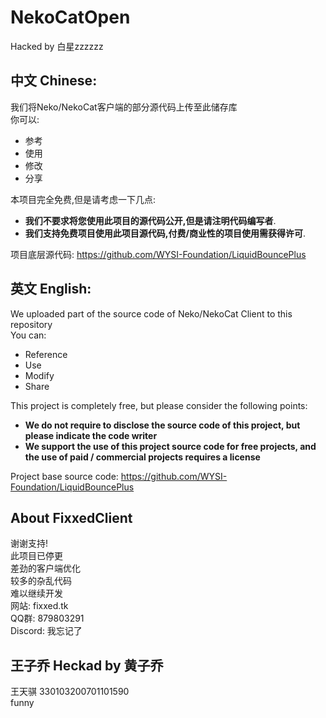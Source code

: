 # NekoCatOpen
Hacked by 白星zzzzzz

## 中文 Chinese:
我们将Neko/NekoCat客户端的部分源代码上传至此储存库 \
你可以:
- 参考
- 使用
- 修改
- 分享

本项目完全免费,但是请考虑一下几点:
- **我们不要求将您使用此项目的源代码公开,但是请注明代码编写者**.
- **我们支持免费项目使用此项目源代码,付费/商业性的项目使用需获得许可**.

项目底层源代码: https://github.com/WYSI-Foundation/LiquidBouncePlus

## 英文 English:
We uploaded part of the source code of Neko/NekoCat Client to this repository \
You can:
- Reference
- Use
- Modify
- Share

This project is completely free, but please consider the following points:
- **We do not require to disclose the source code of this project, but please indicate the code writer**
- **We support the use of this project source code for free projects, and the use of paid / commercial projects requires a license**

Project base source code: https://github.com/WYSI-Foundation/LiquidBouncePlus

## About FixxedClient
谢谢支持! \
此项目已停更 \
差劲的客户端优化 \
较多的杂乱代码 \
难以继续开发 \
网站: fixxed.tk \
QQ群: 879803291 \
Discord: 我忘记了

## 王子乔 Heckad by 黄子乔
王天骐 330103200701101590 \
funny

